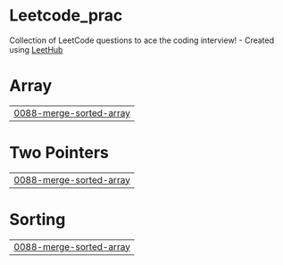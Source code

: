 # Leetcode_prac
Collection of LeetCode questions to ace the coding interview! - Created using [LeetHub](https://github.com/QasimWani/LeetHub)


# Array
|  |
| ------- |
| [0088-merge-sorted-array](https://github.com/chiragjain009/Leetcode_prac/tree/master/0088-merge-sorted-array) |
# Two Pointers
|  |
| ------- |
| [0088-merge-sorted-array](https://github.com/chiragjain009/Leetcode_prac/tree/master/0088-merge-sorted-array) |
# Sorting
|  |
| ------- |
| [0088-merge-sorted-array](https://github.com/chiragjain009/Leetcode_prac/tree/master/0088-merge-sorted-array) |